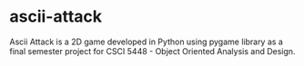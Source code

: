 # ascii-attack
Ascii Attack is a 2D game developed in Python using pygame library as a final semester project for CSCI 5448 - Object Oriented Analysis and Design.
